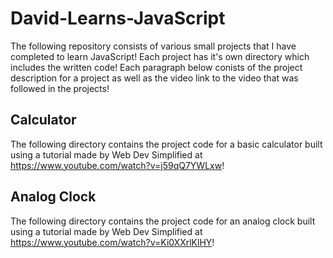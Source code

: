 # David-Learns-JavaScript

The following repository consists of various small projects that I have completed to learn JavaScript! Each project has it's own directory which includes the written code! Each paragraph below conists of the project description for a project as well as the video link to the video that was followed in the projects!

## Calculator

The following directory contains the project code for a basic calculator built using a tutorial made by Web Dev Simplified at https://www.youtube.com/watch?v=j59qQ7YWLxw!

## Analog Clock

The following directory contains the project code for an analog clock built using a tutorial made by Web Dev Simplified at https://www.youtube.com/watch?v=Ki0XXrlKlHY!